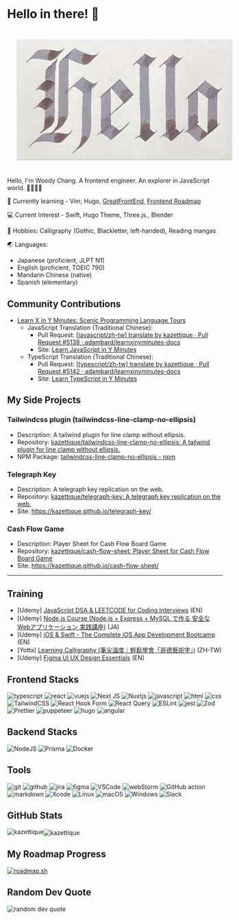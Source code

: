 # Hello in there! 👋

<div align="center">
 <img src="img/hello-calligraphy.jpg" alt="profile cover" style="width: 500px; margin: 24px; box-shadow: rgba(60, 64, 67, 0.3) 0px 1px 2px 0px, rgba(60, 64, 67, 0.15) 0px 1px 3px 1px;">
</div>

Hello, I'm Woody Chang. A frontend engineer. An explorer in JavaScript world. 🚀🧑🏻‍💻

<!-- 🔭 I’m currently working on - Writing blogs, reading mangas -->

🌱 Currently learning - Vim, Hugo, [GreatFrontEnd](https://www.greatfrontend.com), [Frontend Roadmap](https://roadmap.sh/frontend)

<!-- 💬 Ask me about - Javascript, Typescript, React, Vue3 -->

💻 Current Interest - Swift, Hugo Theme, Three.js., Blender

🦉 Hobbies: Calligraphy (Gothic, Blackletter, left-handed), Reading mangas

<!-- 📫 How to reach me: [LinkedIn](https://linkedin.com/in/kazettique), [X (Twitter)](https://x.com/kazettique) -->

🌏 Languages:

- Japanese (proficient, JLPT N1)
- English (proficient, TOEIC 790)
- Mandarin Chinese (native)
- Spanish (elementary)

## Community Contributions

- [Learn X in Y Minutes: Scenic Programming Language Tours](https://learnxinyminutes.com)
  - JavaScript Translation (Traditional Chinese):
    - Pull Request: [[javascript/zh-tw] translate by kazettique · Pull Request #5138 · adambard/learnxinyminutes-docs](https://github.com/adambard/learnxinyminutes-docs/pull/5138#event-14619848487)
    - Site: [Learn JavaScript in Y Minutes](https://learnxinyminutes.com/docs/zh-tw/javascript-tw/)
  - TypeScript Translation (Traditional Chinese):
    - Pull Request: [[typescript/zh-tw] translate by kazettique · Pull Request #5142 · adambard/learnxinyminutes-docs](https://github.com/adambard/learnxinyminutes-docs/pull/5142)
    - Site: [Learn TypeScript in Y Minutes](https://learnxinyminutes.com/docs/zh-tw/typescript-tw/)

<!-- ### In Progress -->

<!-- ### Todos -->

<!-- - CSS Translation (Traditional Chinese): [Learn X in Y Minutes: Scenic Programming Language Tours](https://learnxinyminutes.com) -->
<!-- - SASS Translation (Traditional Chinese): [Learn X in Y Minutes: Scenic Programming Language Tours](https://learnxinyminutes.com) -->
<!-- - HTML Translation (Traditional Chinese): [Learn X in Y Minutes: Scenic Programming Language Tours](https://learnxinyminutes.com) -->
<!-- - git Translation (Traditional Chinese): [Learn X in Y Minutes: Scenic Programming Language Tours](https://learnxinyminutes.com) -->
<!-- - json Translation (Traditional Chinese): [Learn X in Y Minutes: Scenic Programming Language Tours](https://learnxinyminutes.com) -->
<!-- - JavaScript Translation (Japanese): [Learn X in Y Minutes: Scenic Programming Language Tours](https://learnxinyminutes.com) -->
<!-- - CSS Translation (Japanese): [Learn X in Y Minutes: Scenic Programming Language Tours](https://learnxinyminutes.com) -->
<!-- - jQuery Translation (Traditional Chinese): [Learn X in Y Minutes: Scenic Programming Language Tours](https://learnxinyminutes.com) -->
<!-- - docker Translation (Traditional Chinese): [Learn X in Y Minutes: Scenic Programming Language Tours](https://learnxinyminutes.com) -->
<!-- - sql Translation (Traditional Chinese): [Learn X in Y Minutes: Scenic Programming Language Tours](https://learnxinyminutes.com) -->
<!-- - Swift Translation (Traditional Chinese): [Learn X in Y Minutes: Scenic Programming Language Tours](https://learnxinyminutes.com) -->
<!-- - yaml Translation (Traditional Chinese): [Learn X in Y Minutes: Scenic Programming Language Tours](https://learnxinyminutes.com) -->
<!-- - toml Translation (Traditional Chinese): [Learn X in Y Minutes: Scenic Programming Language Tours](https://learnxinyminutes.com) -->

## My Side Projects

### Tailwindcss plugin (tailwindcss-line-clamp-no-ellipsis)

- Description: A tailwind plugin for line clamp without ellipsis.
- Repository: [kazettique/tailwindcss-line-clamp-no-ellipsis: A tailwind plugin for line clamp without ellipsis.](https://github.com/kazettique/tailwindcss-line-clamp-no-ellipsis)
- NPM Package: [tailwindcss-line-clamp-no-ellipsis - npm](https://www.npmjs.com/package/tailwindcss-line-clamp-no-ellipsis)

### Telegraph Key

- Description: A telegraph key replication on the web.
- Repository: [kazettique/telegraph-key: A telegraph key replication on the web.](https://github.com/kazettique/telegraph-key)
- Site: <https://kazettique.github.io/telegraph-key/>

### Cash Flow Game

- Description: Player Sheet for Cash Flow Board Game
- Repository: [kazettique/cash-flow-sheet: Player Sheet for Cash Flow Board Game](https://github.com/kazettique/cash-flow-sheet)
- Site: <https://kazettique.github.io/cash-flow-sheet/>

---

<!-- ### In Progress

- [suneditor-vue](https://github.com/kazettique/suneditor-vue)
- [asset-management](https://github.com/kazettique/asset-management)
- [hugo-theme-legal-pad](https://github.com/kazettique/hugo-theme-legal-pad) -->

<!-- ### Todos -->

## Training

- \[Udemy\] [JavaScript DSA & LEETCODE for Coding Interviews](https://www.udemy.com/share/104pm23@1dRf4eImJgBlpbLEj1ZYpHxUYihsRuHi7ZEM3w6L7gAbOmGutq8wvf4MMuKTdPSR/) (EN)
- \[Udemy\] [Node.js Course (Node.js + Express + MySQL で作る 安全な Webアプリケーション 実践講座)](https://www.udemy.com/share/105z4Q3@P3NUfxq5ZNEWc-nD8qk6Xnc2Fit-n6SGtU8VsaATr5FpmBiEQdO3wIu-27Ihsb9t/) (JA)
- \[Udemy\] [iOS & Swift - The Complete iOS App Development Bootcamp](https://www.udemy.com/share/101Wsa3@5J-4IOg19dFvBt-HqMU3wWETTClvhYBqBZBDpC1YI1A4qFReAw_ohYIxgwSxHzA6/) (EN)
- \[Yotta\] [Learning Calligraphy (筆尖溫度｜輕鬆學會「哥德藝術字」)](https://www.yottau.com.tw/course/intro/702#intro) (ZH-TW)
- \[Udemy\] [Figma UI UX Design Essentials](https://www.udemy.com/course/figma-ux-ui-design-user-experience-tutorial-course/) (EN)

<!-- badges: https://github.com/Ileriayo/markdown-badges -->

## Frontend Stacks

![typescript](https://img.shields.io/badge/TypeScript-007ACC?style=for-the-badge&logo=typescript&logoColor=white)
![react](https://img.shields.io/badge/React-20232A?style=for-the-badge&logo=react&logoColor=61DAFB)
![vuejs](https://img.shields.io/badge/Vue.js-35495E?style=for-the-badge&logo=vuedotjs&logoColor=4FC08D)
![Next JS](https://img.shields.io/badge/Next-black?style=for-the-badge&logo=next.js&logoColor=white)
![Nuxtjs](https://img.shields.io/badge/Nuxt-002E3B?style=for-the-badge&logo=nuxtdotjs&logoColor=#00DC82)
![javascript](https://img.shields.io/badge/JavaScript-323330?style=for-the-badge&logo=javascript&logoColor=F7DF1E)
![html](https://img.shields.io/badge/HTML5-E34F26?style=for-the-badge&logo=html5&logoColor=white)
![css](https://img.shields.io/badge/CSS3-1572B6?style=for-the-badge&logo=css3&logoColor=white)
![TailwindCSS](https://img.shields.io/badge/tailwindcss-%2338B2AC.svg?style=for-the-badge&logo=tailwind-css&logoColor=white)
![React Hook Form](https://img.shields.io/badge/React%20Hook%20Form-%23EC5990.svg?style=for-the-badge&logo=reacthookform&logoColor=white)
![React Query](https://img.shields.io/badge/-React%20Query-FF4154?style=for-the-badge&logo=react%20query&logoColor=white)
![ESLint](https://img.shields.io/badge/ESLint-4B3263?style=for-the-badge&logo=eslint&logoColor=white)
![jest](https://img.shields.io/badge/Jest-C21325?style=for-the-badge&logo=jest&logoColor=white)
![Zod](https://img.shields.io/badge/zod-%233068b7.svg?style=for-the-badge&logo=zod&logoColor=white)
![Prettier](https://img.shields.io/badge/prettier-%23F7B93E.svg?style=for-the-badge&logo=prettier&logoColor=black)
![puppeteer](https://img.shields.io/badge/Puppeteer-40B5A4?style=for-the-badge&logo=Puppeteer&logoColor=white)
![hugo](https://img.shields.io/badge/Hugo-FF4088?style=for-the-badge&logo=hugo&logoColor=white)
![angular](https://img.shields.io/badge/Angular-DD0031?style=for-the-badge&logo=angular&logoColor=white)

## Backend Stacks

![NodeJS](https://img.shields.io/badge/node.js-6DA55F?style=for-the-badge&logo=node.js&logoColor=white)
![Prisma](https://img.shields.io/badge/Prisma-3982CE?style=for-the-badge&logo=Prisma&logoColor=white)
![Docker](https://img.shields.io/badge/docker-%230db7ed.svg?style=for-the-badge&logo=docker&logoColor=white)
<!-- ![csharp](https://img.shields.io/badge/C%23-239120?style=for-the-badge&logo=c-sharp&logoColor=white) -->
<!-- ![dot net](https://img.shields.io/badge/.NET-512BD4?style=for-the-badge&logo=dotnet&logoColor=white) -->
<!-- ![PHP](https://img.shields.io/badge/php-%23777BB4.svg?style=for-the-badge&logo=php&logoColor=white) -->

## Tools

![git](https://img.shields.io/badge/GIT-E44C30?style=for-the-badge&logo=git&logoColor=white)
![github](https://img.shields.io/badge/GitHub-100000?style=for-the-badge&logo=github&logoColor=white)
![jira](https://img.shields.io/badge/Jira-0052CC?style=for-the-badge&logo=Jira&logoColor=white)
![figma](https://img.shields.io/badge/Figma-F24E1E?style=for-the-badge&logo=figma&logoColor=white)
![VSCode](https://img.shields.io/badge/VSCode-0078D4?style=for-the-badge&logo=visual%20studio%20code&logoColor=white)
![webStorm](https://img.shields.io/badge/WebStorm-000000?style=for-the-badge&logo=WebStorm&logoColor=white)
![GitHub action](https://img.shields.io/badge/GitHub_Actions-2088FF?style=for-the-badge&logo=github-actions&logoColor=white)
![markdown](https://img.shields.io/badge/Markdown-000000?style=for-the-badge&logo=markdown&logoColor=white)
![Xcode](https://img.shields.io/badge/Xcode-007ACC?style=for-the-badge&logo=Xcode&logoColor=white)
![Linux](https://img.shields.io/badge/Linux-FCC624?style=for-the-badge&logo=linux&logoColor=black)
![macOS](https://img.shields.io/badge/mac%20os-000000?style=for-the-badge&logo=macos&logoColor=F0F0F0)
![Windows](https://img.shields.io/badge/Windows-0078D6?style=for-the-badge&logo=windows&logoColor=white)
![Slack](https://img.shields.io/badge/Slack-4A154B?style=for-the-badge&logo=slack&logoColor=white)

## GitHub Stats

<p><img align="left" src="https://github-readme-stats.vercel.app/api/top-langs?username=kazettique&show_icons=true&locale=en&layout=compact" alt="kazettique" /></p>

<p><img align="center" src="https://github-readme-stats.vercel.app/api?username=kazettique&show_icons=true&locale=en" alt="kazettique" /></p>

## My Roadmap Progress

[![roadmap.sh](https://roadmap.sh/card/tall/68075436e73fd616069cab16?variant=dark)](https://roadmap.sh)

## Random Dev Quote

![random dev quote](https://quotes-github-readme.vercel.app/api?type=horizontal&theme=radical)
